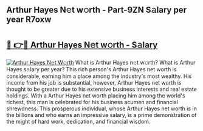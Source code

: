 ## Arthur Hayes N𝚎t w𝚘rth - Part-9ZN S𝚊lary per year R7oxw

# <h2><a href="http://gc2eur.nevu.top/?p=Arthur+Hayes">🔗 👉🔴 Arthur Hayes N𝚎t w𝚘rth - S𝚊lary</a></h2>

[![Arthur Hayes N𝚎t W𝚘rth](https://i.imgur.com/Oavwk0R.jpeg)](http://gc2eur.nevu.top/?p=Arthur+Hayes)
What is Arthur Hayes n𝚎t w𝚘rth? What is Arthur Hayes s𝚊lary per year?
This rich person's Arthur Hayes net worth is considerable, earning him a place among the industry's most wealthy. His income from his job is substantial, however, Arthur Hayes net worth is thought to be greater due to his extensive business interests and real estate holdings. With a Arthur Hayes net worth placing him among the world's richest, this man is celebrated for his business acumen and financial shrewdness. This prosperous individual, whose Arthur Hayes net worth is in the billions and who earns an impressive salary, is a prime demonstration of the might of hard work, dedication, and financial wisdom.
